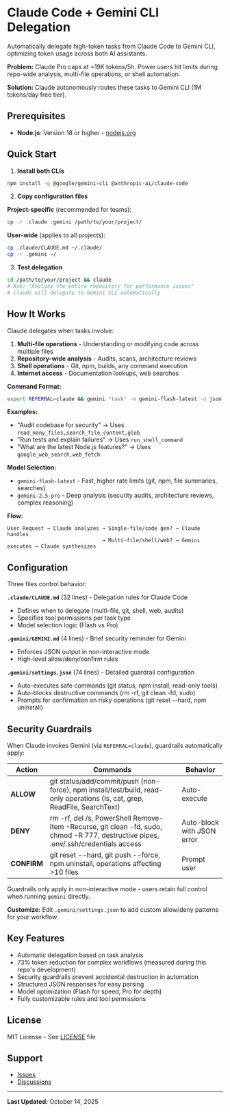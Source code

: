 # Claude Code + Gemini CLI Delegation

Automatically delegate high-token tasks from Claude Code to Gemini CLI, optimizing token usage across both AI assistants.

**Problem:** Claude Pro caps at ~19K tokens/5h. Power users hit limits during repo-wide analysis, multi-file operations, or shell automation.

**Solution:** Claude autonomously routes these tasks to Gemini CLI (1M tokens/day free tier).

## Prerequisites

- **Node.js**: Version 18 or higher - [nodejs.org](https://nodejs.org/en/download)

## Quick Start

1. **Install both CLIs**
```bash
npm install -g @google/gemini-cli @anthropic-ai/claude-code
```

2. **Copy configuration files**

**Project-specific** (recommended for teams):
```bash
cp -r .claude .gemini /path/to/your/project/
```

**User-wide** (applies to all projects):
```bash
cp .claude/CLAUDE.md ~/.claude/
cp -r .gemini ~/
```

3. **Test delegation**
```bash
cd /path/to/your/project && claude
# Ask: "Analyze the entire repository for performance issues"
# Claude will delegate to Gemini CLI automatically
```

## How It Works

Claude delegates when tasks involve:

1. **Multi-file operations** - Understanding or modifying code across multiple files
2. **Repository-wide analysis** - Audits, scans, architecture reviews
3. **Shell operations** - Git, npm, builds, any command execution
4. **Internet access** - Documentation lookups, web searches

**Command Format:**
```bash
export REFERRAL=claude && gemini "task" -m gemini-flash-latest -o json --allowed-tools=...
```

**Examples:**
- "Audit codebase for security" → Uses `read_many_files,search_file_content,glob`
- "Run tests and explain failures" → Uses `run_shell_command`
- "What are the latest Node.js features?" → Uses `google_web_search,web_fetch`

**Model Selection:**
- `gemini-flash-latest` - Fast, higher rate limits (git, npm, file summaries, searches)
- `gemini-2.5-pro` - Deep analysis (security audits, architecture reviews, complex reasoning)

**Flow:**
```
User Request → Claude analyzes → Single-file/code gen? → Claude handles
                               → Multi-file/shell/web? → Gemini executes → Claude synthesizes
```

## Configuration

Three files control behavior:

**`.claude/CLAUDE.md`** (32 lines) - Delegation rules for Claude Code
- Defines when to delegate (multi-file, git, shell, web, audits)
- Specifies tool permissions per task type
- Model selection logic (Flash vs Pro)

**`.gemini/GEMINI.md`** (4 lines) - Brief security reminder for Gemini
- Enforces JSON output in non-interactive mode
- High-level allow/deny/confirm rules

**`.gemini/settings.json`** (74 lines) - Detailed guardrail configuration
- Auto-executes safe commands (git status, npm install, read-only tools)
- Auto-blocks destructive commands (rm -rf, git clean -fd, sudo)
- Prompts for confirmation on risky operations (git reset --hard, npm uninstall)

## Security Guardrails

When Claude invokes Gemini (via `REFERRAL=claude`), guardrails automatically apply:

| Action | Commands | Behavior |
|--------|----------|----------|
| **ALLOW** | git status/add/commit/push (non-force), npm install/test/build, read-only operations (ls, cat, grep, ReadFile, SearchText) | Auto-execute |
| **DENY** | rm -rf, del /s, PowerShell Remove-Item -Recurse, git clean -fd, sudo, chmod -R 777, destructive pipes, .env/.ssh/credentials access | Auto-block with JSON error |
| **CONFIRM** | git reset --hard, git push --force, npm uninstall, operations affecting >10 files | Prompt user |

Guardrails only apply in non-interactive mode - users retain full control when running `gemini` directly.

**Customize:** Edit `.gemini/settings.json` to add custom allow/deny patterns for your workflow.

## Key Features

- Automatic delegation based on task analysis
- 73% token reduction for complex workflows (measured during this repo's development)
- Security guardrails prevent accidental destruction in automation
- Structured JSON responses for easy parsing
- Model optimization (Flash for speed, Pro for depth)
- Fully customizable rules and tool permissions

## License

MIT License - See [LICENSE](LICENSE) file

## Support

- [Issues](https://github.com/carlosduplar/claude-gemini-delegation/issues)
- [Discussions](https://github.com/carlosduplar/claude-gemini-delegation/discussions)

---

**Last Updated:** October 14, 2025
